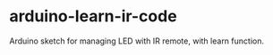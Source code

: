 arduino-learn-ir-code
=====================

Arduino sketch for managing LED with IR remote, with learn function.
